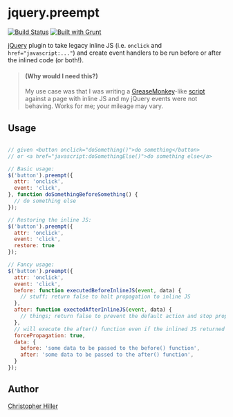 # jquery.preempt

[![Build Status](https://travis-ci.org/boneskull/jquery.preempt.png?branch=master)](https://travis-ci.org/boneskull/jquery.preempt)
[![Built with Grunt](https://cdn.gruntjs.com/builtwith.png)](http://gruntjs.com/)

[jQuery](http://jquery.com) plugin to take legacy inline JS (i.e. `onclick`
and `href="javascript:..."`) and create event handlers to be run before or
after the inlined code (or both!).

> #### (Why would I need this?)
> My use case was that I was writing a [GreaseMonkey](https://addons.mozilla.org/en-US/firefox/addon/greasemonkey/)-like [script](https://github.com/boneskull/fb-bugmonkey-markdown) against a page with inline JS and my
jQuery events were not behaving.  Works for me; your mileage may vary.

## Usage

```javascript

// given <button onclick="doSomething()">do something</button>
// or <a href="javascript:doSomethingElse()">do something else</a>

// Basic usage:
$('button').preempt({
  attr: 'onclick',
  event: 'click',
}, function doSomethingBeforeSomething() {
  // do something else
});

// Restoring the inline JS:
$('button').preempt({
  attr: 'onclick',
  event: 'click',
  restore: true
});

// Fancy usage:
$('button').preempt({
  attr: 'onclick',
  event: 'click',
  before: function executedBeforeInlineJS(event, data) {
    // stuff; return false to halt propagation to inline JS
  },
  after: function exectedAfterInlineJS(event, data) {
    // things; return false to prevent the default action and stop propagation
  },
  // will execute the after() function even if the inlined JS returned false.
  forcePropagation: true,
  data: {
    before: 'some data to be passed to the before() function',
    after: 'some data to be passed to the after() function',
  }
});
```

## Author
[Christopher Hiller](http://boneskull.github.io)
